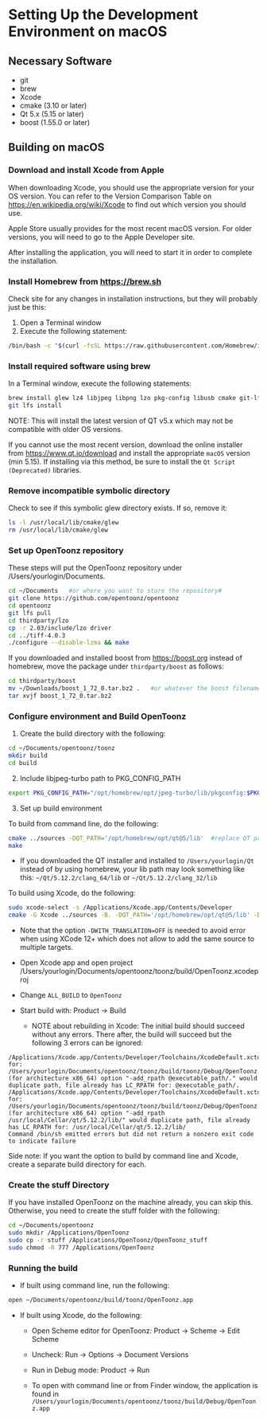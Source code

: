 # Setting Up the Development Environment on macOS

## Necessary Software

- git
- brew
- Xcode
- cmake (3.10 or later)
- Qt 5.x (5.15 or later)
- boost (1.55.0 or later)

## Building on macOS

### Download and install Xcode from Apple

When downloading Xcode, you should use the appropriate version for your OS version.  You can refer to the Version Comparison Table on https://en.wikipedia.org/wiki/Xcode to find out which version you should use.

Apple Store usually provides for the most recent macOS version.  For older versions, you will need to go to the Apple Developer site.

After installing the application, you will need to start it in order to complete the installation.

### Install Homebrew from https://brew.sh

Check site for any changes in installation instructions, but they will probably just be this:

1. Open a Terminal window
2. Execute the following statement:
```sh
/bin/bash -c "$(curl -fsSL https://raw.githubusercontent.com/Homebrew/install/master/install.sh)"
```

### Install required software using brew

In a Terminal window, execute the following statements:
```sh
brew install glew lz4 libjpeg libpng lzo pkg-config libusb cmake git-lfs libmypaint qt@5 boost jpeg-turbo opencv
git lfs install
```

NOTE: This will install the latest version of QT v5.x which may not be compatible with older OS versions.

If you cannot use the most recent version, download the online installer from https://www.qt.io/download and install the appropriate `macOS` version (min 5.15).  If installing via this method, be sure to install the `Qt Script (Deprecated)` libraries.

### Remove incompatible symbolic directory
Check to see if this symbolic glew directory exists. If so, remove it:
```sh
ls -l /usr/local/lib/cmake/glew
rm /usr/local/lib/cmake/glew
```

### Set up OpenToonz repository

These steps will put the OpenToonz repository under /Users/yourlogin/Documents.
```sh
cd ~/Documents   #or where you want to store the repository#
git clone https://github.com/opentoonz/opentoonz
cd opentoonz
git lfs pull
cd thirdparty/lzo
cp -r 2.03/include/lzo driver
cd ../tiff-4.0.3
./configure --disable-lzma && make
```

If you downloaded and installed boost from https://boost.org instead of homebrew, move the package under `thirdparty/boost` as follows: 
```sh
cd thirdparty/boost
mv ~/Downloads/boost_1_72_0.tar.bz2 .   #or whatever the boost filename you downloaded is#
tar xvjf boost_1_72_0.tar.bz2
```

### Configure environment and Build OpenToonz

1. Create the build directory with the following:
```sh
cd ~/Documents/opentoonz/toonz
mkdir build
cd build
```
2. Include libjpeg-turbo path to PKG_CONFIG_PATH

```sh
export PKG_CONFIG_PATH="/opt/homebrew/opt/jpeg-turbo/lib/pkgconfig:$PKG_CONFIG_PATH"
```

3. Set up build environment

To build from command line, do the following:
```sh
cmake ../sources -DQT_PATH='/opt/homebrew/opt/qt@5/lib'  #replace QT path with your installed QT version#
make
```
- If you downloaded the QT installer and installed to `/Users/yourlogin/Qt` instead of by using homebrew, your lib path may look something like this: `~/Qt/5.12.2/clang_64/lib` or `~/Qt/5.12.2/clang_32/lib`

To build using Xcode, do the following:
```sh
sudo xcode-select -s /Applications/Xcode.app/Contents/Developer
cmake -G Xcode ../sources -B. -DQT_PATH='/opt/homebrew/opt/qt@5/lib' -DWITH_TRANSLATION=OFF   #replace QT path with your installed QT version#
```
- Note that the option `-DWITH_TRANSLATION=OFF` is needed to avoid error when using XCode 12+ which does not allow to add the same source to multiple targets.
- Open Xcode app and open project /Users/yourlogin/Documents/opentoonz/toonz/build/OpenToonz.xcodeproj
- Change `ALL_BUILD` to `OpenToonz`
- Start build with: Product -> Build

    - NOTE about rebuilding in Xcode: The initial build should succeed without any errors.  There after, the build will succeed but the following 3 errors can be ignored:

```
/Applications/Xcode.app/Contents/Developer/Toolchains/XcodeDefault.xctoolchain/usr/bin/install_name_tool: for: /Users/yourlogin/Documents/opentoonz/toonz/build/toonz/Debug/OpenToonz.app/Contents/MacOS/OpenToonz (for architecture x86_64) option "-add_rpath @executable_path/." would duplicate path, file already has LC_RPATH for: @executable_path/.
/Applications/Xcode.app/Contents/Developer/Toolchains/XcodeDefault.xctoolchain/usr/bin/install_name_tool: for: /Users/yourlogin/Documents/opentoonz/toonz/build/toonz/Debug/OpenToonz.app/Contents/MacOS/OpenToonz (for architecture x86_64) option "-add_rpath /usr/local/Cellar/qt/5.12.2/lib/" would duplicate path, file already has LC_RPATH for: /usr/local/Cellar/qt/5.12.2/lib/
Command /bin/sh emitted errors but did not return a nonzero exit code to indicate failure
```

Side note: If you want the option to build by command line and Xcode, create a separate build directory for each.

### Create the stuff Directory

If you have installed OpenToonz on the machine already, you can skip this.  Otherwise, you need to create the stuff folder with the following:
```sh
cd ~/Documents/opentoonz
sudo mkdir /Applications/OpenToonz
sudo cp -r stuff /Applications/OpenToonz/OpenToonz_stuff
sudo chmod -R 777 /Applications/OpenToonz
```

### Running the build

- If built using command line, run the following:
```sh
open ~/Documents/opentoonz/build/toonz/OpenToonz.app
```

- If built using Xcode, do the following:

    - Open Scheme editor for OpenToonz: Product -> Scheme -> Edit Scheme
    - Uncheck: Run -> Options -> Document Versions
    - Run in Debug mode: Product -> Run

    - To open with command line or from Finder window, the application is found in `/Users/yourlogin/Documents/opentoonz/toonz/build/Debug/OpenToonz.app`
